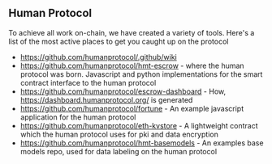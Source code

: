 ## Human Protocol

To achieve all work on-chain, we have created a variety of tools. Here's a list of the most active places to get you caught up on the protocol

- https://github.com/humanprotocol/.github/wiki
- https://github.com/humanprotocol/hmt-escrow - where the human protocol was born. Javascript and python implementations for the smart contract interface to the human protocol
- https://github.com/humanprotocol/escrow-dashboard - How, https://dashboard.humanprotocol.org/ is generated
- https://github.com/humanprotocol/fortune - An example javascript application for the human protocol
- https://github.com/humanprotocol/eth-kvstore - A lightweight contract which the human protocol uses for pki and data encryption
- https://github.com/humanprotocol/hmt-basemodels - An examples base models repo, used for data labeling on the human protocol
